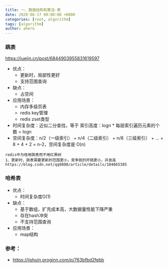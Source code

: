 ```yaml
---
title: 一、数据结构和算法-表
date: 2020-06-17 00:00:00 +0800
categories: [root, algorithm]
tags: [algorithm]
author: ahern
---
```


### 跳表
https://juejin.cn/post/6844903955831619597
  - 优点：
    - 更新时，局部性更好
    - 支持范围查询
  - 缺点：
    - 占空间
  - 应用场景：
    - 内存多级页表
    - redis key管理
    - redis zset类型
  - 时间复杂度：近似二分查找，等于 索引高度：logn * 每层索引遍历元素的个数 = logn
  - 空间复杂度：n/2（一级索引） + n/4（二级索引） + n/8（三级索引） + … + 8 + 4 + 2 = n-2，空间复杂度是 O(n)
  ```
  redis中为啥用跳表而不用红黑树
  1、更新时，跳表需要更新的范围更小，竞争锁的开销更小，并发高
  https://blog.csdn.net/qq9808/article/details/104865385
  ```

### 哈希表
  - 优点：
    - 时间复杂度O(1)
  - 缺点：
    - 基于数组，扩充成本高，大数据量性能下降严重
    - 存在hash冲突
    - 不支持范围查询
  - 应用场景：
    - map结构


### 参考：

- https://jishuin.proginn.com/p/763bfbd2febb
